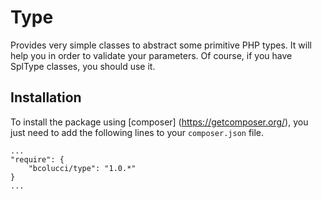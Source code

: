 # Type

Provides very simple classes to abstract some primitive PHP types. It will help you
in order to validate your parameters. Of course, if you have SplType classes, you should use it.

## Installation

To install the package using [composer] (https://getcomposer.org/), you just need to add the following
lines to your `composer.json` file.

    ...
    "require": {
        "bcolucci/type": "1.0.*"
    }
    ...

